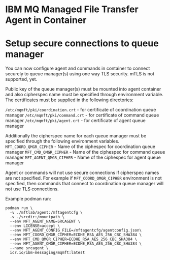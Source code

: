 # IBM MQ Managed File Transfer Agent in Container

# Setup secure connections to queue manager

You can now configure agent and commands in container to connect securely to queue manager(s) using one way TLS security. mTLS is not supported, yet.

Public key of the queue manager(s) must be mounted into agent container and also cipherspec name must be specified through environment variable. The certificates must be supplied in the following directories:

`/etc/mqmft/pki/coordination.crt` - for certificate of coordination queue manager
`/etc/mqmft/pki/command.crt` - for certificate of command queue manager
`/etc/mqmft/pki/agent.crt` - for certificate of agent queue manager

Additionally the cipherspec name for each queue manager must be specified through the following environment variables.
`MFT_COORD_QMGR_CIPHER` - Name of the ciphespec for coordination queue manager
`MFT_CMD_QMGR_CIPHER` - Name of the ciphespec for command queue manager
`MFT_AGENT_QMGR_CIPHER` - Name of the ciphespec for agent queue manager

Agent or commands will not use secure connections if cipherspec names are not specified. For example if `MFT_COORD_QMGR_CIPHER` environment is not specified, then commands that connect to coordination queue manager will not use TLS connections.

Example podman run:

```
podman run \
  -v ./mftlab/agent:/mftagentcfg \
  -v ./srcdir:/mountpath \
  --env MFT_AGENT_NAME=SRCAGENT \
  --env LICENSE=accept \
  --env MFT_AGENT_CONFIG_FILE=/mftagentcfg/agentconfig.json\
  --env MFT_COORD_QMGR_CIPHER=ECDHE_RSA_AES_256_CBC_SHA384 \
  --env MFT_CMD_QMGR_CIPHER=ECDHE_RSA_AES_256_CBC_SHA384 \
  --env MFT_AGENT_QMGR_CIPHER=ECDHE_RSA_AES_256_CBC_SHA384 \
  --name srcagent \
  icr.io/ibm-messaging/mqmft:latest

```
